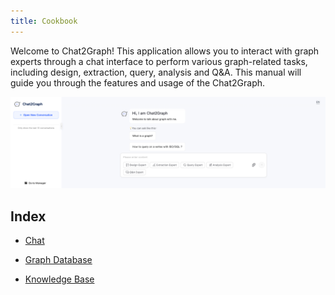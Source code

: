 ```yaml
---
title: Cookbook
---
```


Welcome to Chat2Graph! This application allows you to interact with graph experts through a 
chat interface to perform various graph-related tasks, including design, extraction, query,
analysis and Q&A. This manual will guide you through the features and usage of the Chat2Graph.

![](../../asset/image/chat.png)

## Index

* [Chat](chat.md)

* [Graph Database](graphdb.md)

* [Knowledge Base](knowledgebase.md)
